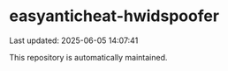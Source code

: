 # easyanticheat-hwidspoofer

Last updated: 2025-06-05 14:07:41

This repository is automatically maintained.
